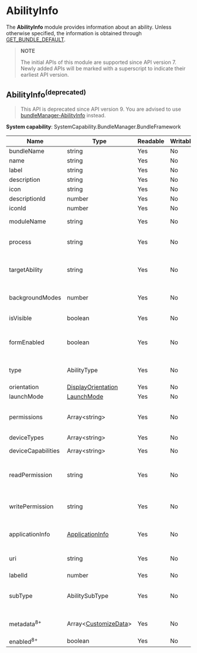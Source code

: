 # AbilityInfo

The **AbilityInfo** module provides information about an ability. Unless otherwise specified, the information is obtained through [GET_BUNDLE_DEFAULT](js-apis-Bundle.md).

> **NOTE**
>
> The initial APIs of this module are supported since API version 7. Newly added APIs will be marked with a superscript to indicate their earliest API version.

## AbilityInfo<sup>(deprecated)<sup>

> This API is deprecated since API version 9. You are advised to use [bundleManager-AbilityInfo](js-apis-bundleManager-abilityInfo.md) instead.

 **System capability**: SystemCapability.BundleManager.BundleFramework

| Name                 | Type                                                    | Readable| Writable| Description                                     |
| --------------------- | -------------------------------------------------------- | ---- | ---- | ----------------------------------------- |
| bundleName            | string                                                   | Yes  | No  | Bundle name.                                 |
| name                  | string                                                   | Yes  | No  | Ability name.                              |
| label                 | string                                                   | Yes  | No  | Ability name visible to users.                  |
| description           | string                                                   | Yes  | No  | Ability description.                            |
| icon                  | string                                                   | Yes  | No  | Index of the ability icon resource file.                |
| descriptionId         | number                                                   | Yes  | No  | Ability description ID.                          |
| iconId                | number                                                   | Yes  | No  | Ability icon ID.                          |
| moduleName            | string                                                   | Yes  | No  | Name of the HAP file to which the ability belongs.                 |
| process               | string                                                   | Yes  | No  | Process in which the ability runs. If this parameter is not set, the bundle name is used.|
| targetAbility         | string                                                   | Yes  | No  | Target ability that the ability alias points to.<br>This attribute can be used only in the FA model.|
| backgroundModes       | number                                                   | Yes  | No  | Background service mode of the ability.<br>This attribute can be used only in the FA model.    |
| isVisible             | boolean                                                  | Yes  | No  | Whether the ability can be called by other bundles.        |
| formEnabled           | boolean                                                  | Yes  | No  | Whether the ability provides the service widget capability.<br>This attribute can be used only in the FA model.|
| type                  | AbilityType                                              | Yes  | No  | Ability type.<br>This attribute can be used only in the FA model. |
| orientation           | [DisplayOrientation](js-apis-Bundle.md#displayorientationdeprecated)                                       | Yes  | No  | Ability display orientation.                        |
| launchMode            | [LaunchMode](js-apis-Bundle.md#launchmodedeprecated)                                               | Yes  | No  | Ability launch mode.                        |
| permissions           | Array\<string>                                           | Yes  | No  | Permissions required for other applications to call the ability.<br>The value is obtained by passing **GET_ABILITY_INFO_WITH_PERMISSION**.|
| deviceTypes           | Array\<string>                                           | Yes  | No  | Device types supported by the ability.                    |
| deviceCapabilities    | Array\<string>                                           | Yes  | No  | Device capabilities required for the ability.                    |
| readPermission        | string                                                   | Yes  | No  | Permission required for reading the ability data.<br>This attribute can be used only in the FA model.|
| writePermission       | string                                                   | Yes  | No  | Permission required for writing data to the ability.<br>This attribute can be used only in the FA model.|
| applicationInfo       | [ApplicationInfo](js-apis-bundle-ApplicationInfo.md)     | Yes  | No  | Application configuration information.<br>The value is obtained by passing [GET_ABILITY_INFO_WITH_APPLICATION](js-apis-Bundle.md).|
| uri                   | string                                                   | Yes  | No  | URI of the ability.<br>This attribute can be used only in the FA model.|
| labelId               | number                                                   | Yes  | No  | Ability label ID.                          |
| subType               | AbilitySubType                                           | Yes  | No  | Subtype of the template that can be used by the ability.<br>This attribute can be used only in the FA model.|
| metadata<sup>8+</sup> | Array\<[CustomizeData](js-apis-bundle-CustomizeData.md)>           | Yes  | No  | Metadata of the ability.<br>The value is obtained by passing **GET_ABILITY_INFO_WITH_METADATA**.|
| enabled<sup>8+</sup>  | boolean                                                  | Yes  | No  | Whether the ability is enabled.                          |
